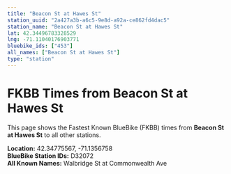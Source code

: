 ```yaml
---
title: "Beacon St at Hawes St"
station_uuid: "2a427a3b-a6c5-9e8d-a92a-ce862fd4dac5"
station_name: "Beacon St at Hawes St"
lat: 42.34496783328529
lng: -71.11040176903771
bluebike_ids: ["453"]
all_names: ["Beacon St at Hawes St"]
type: "station"
---
```


# FKBB Times from Beacon St at Hawes St

This page shows the Fastest Known BlueBike (FKBB) times from **Beacon St at Hawes St** to all other stations.

**Location:** 42.34775567, -71.1356758  
**BlueBike Station IDs:** D32072  
**All Known Names:** Walbridge St at Commonwealth Ave

